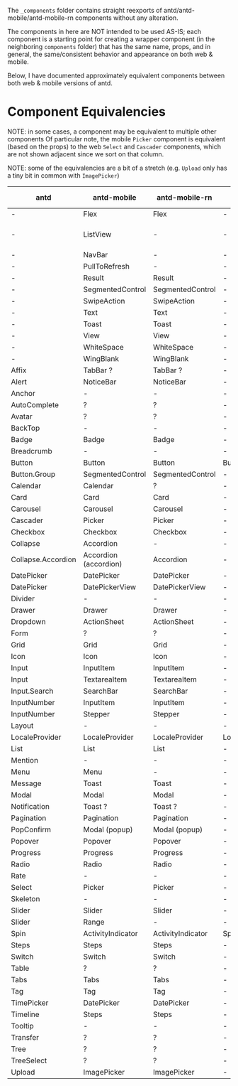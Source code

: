 The `_components` folder contains straight reexports of antd/antd-mobile/antd-mobile-rn components
without any alteration.

The components in here are NOT intended to be used AS-IS; each component is a starting point for
creating a wrapper component (in the neighboring `components` folder) that has the same name, props,
and in general, the same/consistent behavior and appearance on both web & mobile.

Below, I have documented approximately equivalent components between both web & mobile versions of
antd.

# Component Equivalencies

NOTE: in some cases, a component may be equivalent to multiple other components
Of particular note, the mobile `Picker` component is equivalent (based on the props)
to the web `Select` and `Cascader` components, which are not shown adjacent since
we sort on that column.

NOTE: some of the equivalencies are a bit of a stretch
(e.g. `Upload` only has a tiny bit in common with `ImagePicker`)

| antd               | antd-mobile           | antd-mobile-rn    | combined (ours) | notes |
|--------------------|-----------------------|-------------------|-----------------|--------
| -                  | Flex                  | Flex              | -               | -     |
| -                  | ListView              | -                 | -               | Infinite scroll List |
| -                  | NavBar                | -                 | -               | -     |
| -                  | PullToRefresh         | -                 | -               | -     |
| -                  | Result                | Result            | -               | -     |
| -                  | SegmentedControl      | SegmentedControl  | -               | -     |
| -                  | SwipeAction           | SwipeAction       | -               | -     |
| -                  | Text                  | Text              | -               | -     |
| -                  | Toast                 | Toast             | -               | -     |
| -                  | View                  | View              | -               | -     |
| -                  | WhiteSpace            | WhiteSpace        | -               | -     |
| -                  | WingBlank             | WingBlank         | -               | -     |
| Affix              | TabBar ?              | TabBar ?          | -               | -     |
| Alert              | NoticeBar             | NoticeBar         | -               | -     |
| Anchor             | -                     | -                 | -               | -     |
| AutoComplete       | ?                     | ?                 | -               | -     |
| Avatar             | ?                     | ?                 | -               | -     |
| BackTop            | -                     | -                 | -               | -     |
| Badge              | Badge                 | Badge             | -               | -     |
| Breadcrumb         | -                     | -                 | -               | -     |
| Button             | Button                | Button            | Button          | -     |
| Button.Group       | SegmentedControl      | SegmentedControl  | -               | -     |
| Calendar           | Calendar              | ?                 | -               | -     |
| Card               | Card                  | Card              | -               | -     |
| Carousel           | Carousel              | Carousel          | -               | -     |
| Cascader           | Picker                | Picker            | -               | -     |
| Checkbox           | Checkbox              | Checkbox          | -               | -     |
| Collapse           | Accordion             | -                 | -               | -     |
| Collapse.Accordion | Accordion (accordion) | Accordion         | -               | -     |
| DatePicker         | DatePicker            | DatePicker        | -               | -     |
| DatePicker         | DatePickerView        | DatePickerView    | -               | -     |
| Divider            | -                     | -                 | -               | -     |
| Drawer             | Drawer                | Drawer            | -               | -     |
| Dropdown           | ActionSheet           | ActionSheet       | -               | -     |
| Form               | ?                     | ?                 | -               | -     |
| Grid               | Grid                  | Grid              | -               | -     |
| Icon               | Icon                  | Icon              | -               | -     |
| Input              | InputItem             | InputItem         | -               | -     |
| Input              | TextareaItem          | TextareaItem      | -               | -     |
| Input.Search       | SearchBar             | SearchBar         | -               | -     |
| InputNumber        | InputItem             | InputItem         | -               | -     |
| InputNumber        | Stepper               | Stepper           | -               | -     |
| Layout             | -                     | -                 | -               | -     |
| LocaleProvider     | LocaleProvider        | LocaleProvider    | LocaleProvider  | -     |
| List               | List                  | List              | -               | -     |
| Mention            | -                     | -                 | -               | -     |
| Menu               | Menu                  | -                 | -               | -     |
| Message            | Toast                 | Toast             | -               | -     |
| Modal              | Modal                 | Modal             | -               | -     |
| Notification       | Toast ?               | Toast ?           | -               | -     |
| Pagination         | Pagination            | Pagination        | -               | -     |
| PopConfirm         | Modal (popup)         | Modal (popup)     | -               | -     |
| Popover            | Popover               | Popover           | -               | -     |
| Progress           | Progress              | Progress          | -               | -     |
| Radio              | Radio                 | Radio             | -               | -     |
| Rate               | -                     | -                 | -               | -     |
| Select             | Picker                | Picker            | -               | -     |
| Skeleton           | -                     | -                 | -               | -     |
| Slider             | Slider                | Slider            | -               | -     |
| Slider             | Range                 | -                 | -               | -     |
| Spin               | ActivityIndicator     | ActivityIndicator | Spinner         | -     |
| Steps              | Steps                 | Steps             | -               | -     |
| Switch             | Switch                | Switch            | -               | -     |
| Table              | ?                     | ?                 | -               | -     |
| Tabs               | Tabs                  | Tabs              | -               | -     |
| Tag                | Tag                   | Tag               | -               | -     |
| TimePicker         | DatePicker            | DatePicker        | -               | -     |
| Timeline           | Steps                 | Steps             | -               | -     |
| Tooltip            | -                     | -                 | -               | -     |
| Transfer           | ?                     | ?                 | -               | -     |
| Tree               | ?                     | ?                 | -               | -     |
| TreeSelect         | ?                     | ?                 | -               | -     |
| Upload             | ImagePicker           | ImagePicker       | -               | -     |
